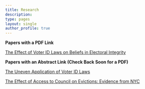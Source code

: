 ```yaml
---
title: Research
description:
type: pages
layout: single
author_profile: true
---
```



__Papers with a PDF Link__

[The Effect of Voter ID Laws on Beliefs in Electoral Integrity](../papers/attitudes_voter_id.pdf) 

__Papers with an Abstract Link (Check Back Soon for a PDF)__

[The Uneven Application of Voter ID Laws](../pages/abstracts/id_laws_race.md)

[The Effect of Access to Council on Evictions: Evidence from NYC
](../pages/abstracts/evictions_nyc.md)